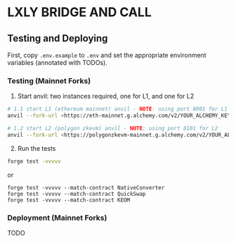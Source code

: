# LXLY BRIDGE AND CALL

## Testing and Deploying

First, copy `.env.example` to `.env` and set the appropriate environment variables (annotated with TODOs).

### Testing (Mainnet Forks)

1. Start anvil: two instances required, one for L1, and one for L2

```bash
# 1.1 start L1 (ethereum mainnet) anvil - NOTE: using port 8001 for L1
anvil --fork-url <https://eth-mainnet.g.alchemy.com/v2/YOUR_ALCHEMY_KEY> --chain-id 1 --port 8001 --fork-block-number 19370366

# 1.2 start L2 (polygon zkevm) anvil - NOTE: using port 8101 for L2
anvil --fork-url <https://polygonzkevm-mainnet.g.alchemy.com/v2/YOUR_ALCHEMY_KEY> --chain-id 1101 --port 8101 --fork-block-number 10484909
```

2. Run the tests

```bash
forge test -vvvvv
```

or

```
forge test -vvvvv --match-contract NativeConverter
forge test -vvvvv --match-contract QuickSwap
forge test -vvvvv --match-contract KEOM
```

### Deployment (Mainnet Forks)

TODO
